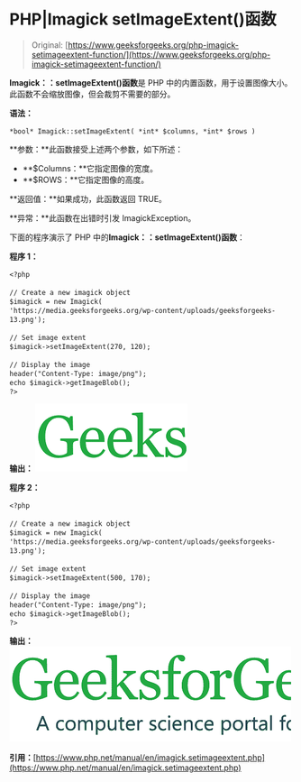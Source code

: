 # PHP|Imagick setImageExtent()函数

> Original: [https://www.geeksforgeeks.org/php-imagick-setimageextent-function/](https://www.geeksforgeeks.org/php-imagick-setimageextent-function/)

**Imagick：：setImageExtent()函数**是 PHP 中的内置函数，用于设置图像大小。 此函数不会缩放图像，但会裁剪不需要的部分。

**语法：**

```
*bool* Imagick::setImageExtent( *int* $columns, *int* $rows )
```

**参数：**此函数接受上述两个参数，如下所述：

*   **$Columns：**它指定图像的宽度。
*   **$ROWS：**它指定图像的高度。

**返回值：**如果成功，此函数返回 TRUE。

**异常：**此函数在出错时引发 ImagickException。

下面的程序演示了 PHP 中的**Imagick：：setImageExtent()函数**：

**程序 1：**

```
<?php

// Create a new imagick object
$imagick = new Imagick(
'https://media.geeksforgeeks.org/wp-content/uploads/geeksforgeeks-13.png');

// Set image extent
$imagick->setImageExtent(270, 120);

// Display the image
header("Content-Type: image/png");
echo $imagick->getImageBlob();
?>
```

**输出：**
![](img/fcb0c6bbbe9254d5fb0081aeb9010d75.png)

**程序 2：**

```
<?php

// Create a new imagick object
$imagick = new Imagick(
'https://media.geeksforgeeks.org/wp-content/uploads/geeksforgeeks-13.png');

// Set image extent
$imagick->setImageExtent(500, 170);

// Display the image
header("Content-Type: image/png");
echo $imagick->getImageBlob();
?>
```

**输出：**
![](img/cca14a3711d934e73b3db684cca2e239.png)

**引用：**[https://www.php.net/manual/en/imagick.setimageextent.php](https://www.php.net/manual/en/imagick.setimageextent.php)